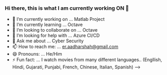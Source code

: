 ### Hi there, this is what I am currently working ON 👋


- 🔭 I’m currently working on ... Matlab Project  
- 🌱 I’m currently learning ... Octave
- 👯 I’m looking to collaborate on ... Octave  
- 🤔 I’m looking for help with ... Azure CI/CD
- 💬 Ask me about ... Cyber Security
- 📫 How to reach me: ... er.aadharshah@gmail.com
- 😄 Pronouns: ... He/Him
- ⚡ Fun fact: ... I watch movies from many different languages.. (Engllish, Hindi, Gujarati, Punjabi, French, Chinese, Italian, Spanish)
-->

